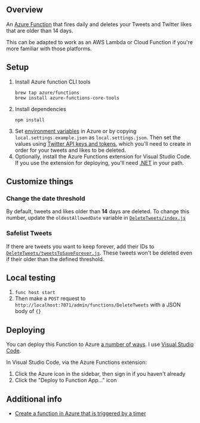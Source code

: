 ## Overview

An [Azure Function](https://docs.microsoft.com/en-us/azure/azure-functions/functions-overview) that fires daily and deletes your Tweets and Twitter likes that are older than 14 days.

This can be adapted to work as an AWS Lambda or Cloud Function if you're more familiar with those platforms.

## Setup

1. Install Azure function CLI tools
    ```
    brew tap azure/functions
    brew install azure-functions-core-tools
    ```
1. Install dependencies
    ```
    npm install
    ```
1. Set [environment variables](https://docs.microsoft.com/en-us/azure/azure-functions/functions-reference-node#environment-variables) in Azure or by copying `local.settings.example.json` as `local.settings.json`. Then set the values using [Twitter API keys and tokens](https://developer.twitter.com/en/docs/basics/apps/overview), which you'll need to create in order for your tweets and likes to be deleted.
1. Optionally, install the Azure Functions extension for Visual Studio Code. If you use the extension for deploying, you'll need [.NET](https://dotnet.microsoft.com/download) in your path.

## Customize things

### Change the date threshold

By default, tweets and likes older than **14** days are deleted. To change this number, update the `oldestAllowedDate` variable in [`DeleteTweets/index.js`](DeleteTweets/index.js)

### Safelist Tweets

If there are tweets you want to keep forever, add their IDs to [`DeleteTweets/tweetsToSaveForever.js`](DeleteTweets/tweetsToSaveForever.js). These tweets won't be deleted even if their older than the defined threshold.

## Local testing

1. `func host start`
1. Then make a `POST` request to `http://localhost:7071/admin/functions/DeleteTweets` with a JSON body of `{}`

## Deploying

You can deploy this Function to Azure [a number of ways](https://docs.microsoft.com/en-us/azure/azure-functions/deployment-zip-push). I use [Visual Studio Code](https://docs.microsoft.com/en-us/azure/azure-functions/functions-create-first-function-vs-code).

In Visual Studio Code, via the Azure Functions extension:

1. Click the Azure icon in the sidebar, then sign in if you haven't already
1. Click the "Deploy to Function App..." icon

## Additional info

- [Create a function in Azure that is triggered by a timer](https://docs.microsoft.com/en-us/azure/azure-functions/functions-create-scheduled-function)